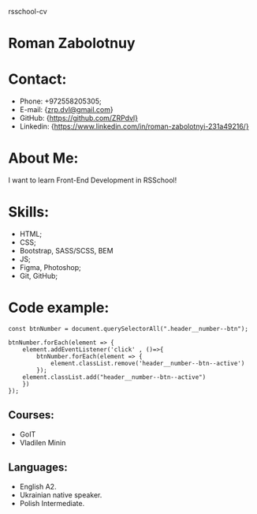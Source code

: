 rsschool-cv
# Roman Zabolotnuy

# Contact:
- Phone: +972558205305;
- E-mail: {zrp.dvl@gmail.com}
- GitHub: {https://github.com/ZRPdvl}
- Linkedin: {https://www.linkedin.com/in/roman-zabolotnyi-231a49216/}

# About Me:
<p>I want to learn Front-End Development in RSSchool!</p>

# Skills:
- HTML;
- CSS;
- Bootstrap, SASS/SCSS, BEM
- JS;
- Figma, Photoshop;
- Git, GitHub;
# Code example:
```
const btnNumber = document.querySelectorAll(".header__number--btn");

btnNumber.forEach(element => {
    element.addEventListener('click' , ()=>{
        btnNumber.forEach(element => {
            element.classList.remove('header__number--btn--active')
        });
    element.classList.add("header__number--btn--active")
    })
});
```
## Courses:
- GoIT
- Vladilen Minin 

## Languages:
- English A2.
- Ukrainian native speaker.
- Polish Intermediate.

